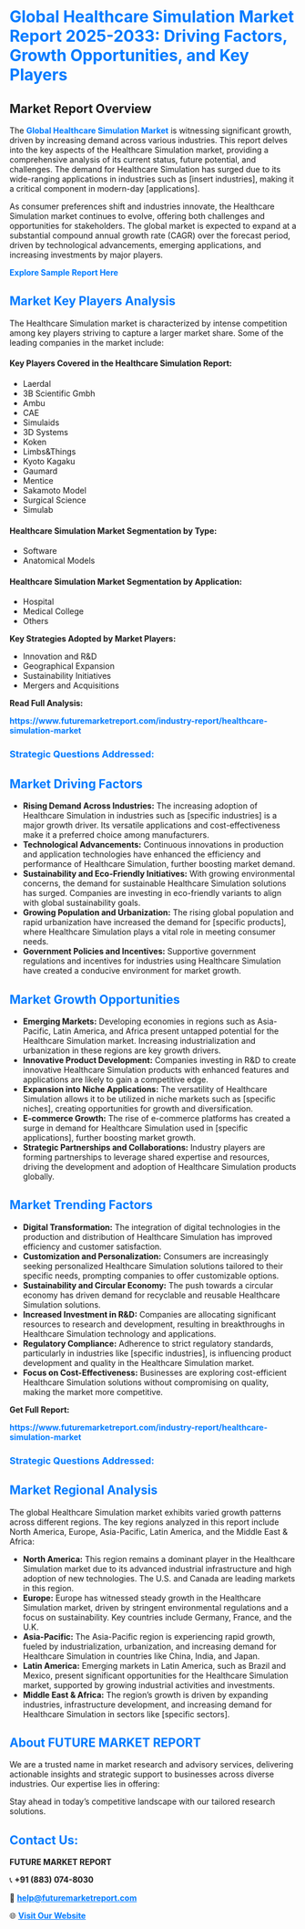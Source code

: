 <h1 style="color: #007BFF;">Global Healthcare Simulation Market Report 2025-2033: Driving Factors, Growth Opportunities, and Key Players</h1>

<section id="overview">
<h2>Market Report Overview</h2>
<p>The <a href="https://www.futuremarketreport.com/industry-report/healthcare-simulation-market" style="color: #007BFF; text-decoration: none;"><strong>Global Healthcare Simulation Market</strong></a> is witnessing significant growth, driven by increasing demand across various industries. This report delves into the key aspects of the Healthcare Simulation market, providing a comprehensive analysis of its current status, future potential, and challenges. The demand for Healthcare Simulation has surged due to its wide-ranging applications in industries such as [insert industries], making it a critical component in modern-day [applications].</p>
<p>As consumer preferences shift and industries innovate, the Healthcare Simulation market continues to evolve, offering both challenges and opportunities for stakeholders. The global market is expected to expand at a substantial compound annual growth rate (CAGR) over the forecast period, driven by technological advancements, emerging applications, and increasing investments by major players.</p>
</section>

<section id="overview">
<p><a href="https://www.futuremarketreport.com/request-sample/reportId=78563" style="color: #007BFF; text-decoration: none;"><strong>Explore Sample Report Here</strong></a></p>
</section>

<section id="key-players">
<h2 style="color: #007BFF;">Market Key Players Analysis</h2>
<p>The Healthcare Simulation market is characterized by intense competition among key players striving to capture a larger market share. Some of the leading companies in the market include:</p>
<h4>Key Players Covered in the Healthcare Simulation Report:</h4>
<ul><li>Laerdal</li><li>3B Scientific Gmbh</li><li>Ambu</li><li>CAE</li><li>Simulaids</li><li>3D Systems</li><li>Koken</li><li>Limbs&amp;Things</li><li>Kyoto Kagaku</li><li>Gaumard</li><li>Mentice</li><li>Sakamoto Model</li><li>Surgical Science</li><li>Simulab</li></ul>
<h4>Healthcare Simulation Market Segmentation by Type:</h4>
<ul><li>Software</li><li>Anatomical Models</li></ul>

<h4>Healthcare Simulation Market Segmentation by Application:</h4>
<ul><li>Hospital</li><li>Medical College</li><li>Others</li></ul>
<p><strong>Key Strategies Adopted by Market Players:</strong></p>
<ul>
<li>Innovation and R&D</li>
<li>Geographical Expansion</li>
<li>Sustainability Initiatives</li>
<li>Mergers and Acquisitions</li>
</ul>
</section>

<section>
<p><strong>Read Full Analysis: </strong></p><a href="https://www.futuremarketreport.com/industry-report/healthcare-simulation-market" style="color: #007BFF; text-decoration: none;"><strong>https://www.futuremarketreport.com/industry-report/healthcare-simulation-market</strong></a>
<h3 style="color: #007BFF;">Strategic Questions Addressed:</h3>
</section>

<section id="driving-factors">
<h2 style="color: #007BFF;">Market Driving Factors</h2>
<ul>
<li><strong>Rising Demand Across Industries:</strong> The increasing adoption of Healthcare Simulation in industries such as [specific industries] is a major growth driver. Its versatile applications and cost-effectiveness make it a preferred choice among manufacturers.</li>
<li><strong>Technological Advancements:</strong> Continuous innovations in production and application technologies have enhanced the efficiency and performance of Healthcare Simulation, further boosting market demand.</li>
<li><strong>Sustainability and Eco-Friendly Initiatives:</strong> With growing environmental concerns, the demand for sustainable Healthcare Simulation solutions has surged. Companies are investing in eco-friendly variants to align with global sustainability goals.</li>
<li><strong>Growing Population and Urbanization:</strong> The rising global population and rapid urbanization have increased the demand for [specific products], where Healthcare Simulation plays a vital role in meeting consumer needs.</li>
<li><strong>Government Policies and Incentives:</strong> Supportive government regulations and incentives for industries using Healthcare Simulation have created a conducive environment for market growth.</li>
</ul>
</section>

<section id="growth-opportunities">
<h2 style="color: #007BFF;">Market Growth Opportunities</h2>
<ul>
<li><strong>Emerging Markets:</strong> Developing economies in regions such as Asia-Pacific, Latin America, and Africa present untapped potential for the Healthcare Simulation market. Increasing industrialization and urbanization in these regions are key growth drivers.</li>
<li><strong>Innovative Product Development:</strong> Companies investing in R&D to create innovative Healthcare Simulation products with enhanced features and applications are likely to gain a competitive edge.</li>
<li><strong>Expansion into Niche Applications:</strong> The versatility of Healthcare Simulation allows it to be utilized in niche markets such as [specific niches], creating opportunities for growth and diversification.</li>
<li><strong>E-commerce Growth:</strong> The rise of e-commerce platforms has created a surge in demand for Healthcare Simulation used in [specific applications], further boosting market growth.</li>
<li><strong>Strategic Partnerships and Collaborations:</strong> Industry players are forming partnerships to leverage shared expertise and resources, driving the development and adoption of Healthcare Simulation products globally.</li>
</ul>
</section>

<section id="trending-factors">
<h2 style="color: #007BFF;">Market Trending Factors</h2>
<ul>
<li><strong>Digital Transformation:</strong> The integration of digital technologies in the production and distribution of Healthcare Simulation has improved efficiency and customer satisfaction.</li>
<li><strong>Customization and Personalization:</strong> Consumers are increasingly seeking personalized Healthcare Simulation solutions tailored to their specific needs, prompting companies to offer customizable options.</li>
<li><strong>Sustainability and Circular Economy:</strong> The push towards a circular economy has driven demand for recyclable and reusable Healthcare Simulation solutions.</li>
<li><strong>Increased Investment in R&D:</strong> Companies are allocating significant resources to research and development, resulting in breakthroughs in Healthcare Simulation technology and applications.</li>
<li><strong>Regulatory Compliance:</strong> Adherence to strict regulatory standards, particularly in industries like [specific industries], is influencing product development and quality in the Healthcare Simulation market.</li>
<li><strong>Focus on Cost-Effectiveness:</strong> Businesses are exploring cost-efficient Healthcare Simulation solutions without compromising on quality, making the market more competitive.</li>
</ul>
</section>

<section>
<p><strong>Get Full Report: </strong></p><a href="https://www.futuremarketreport.com/industry-report/healthcare-simulation-market" style="color: #007BFF; text-decoration: none;"><strong>https://www.futuremarketreport.com/industry-report/healthcare-simulation-market</strong></a>
<h3 style="color: #007BFF;">Strategic Questions Addressed:</h3>
</section>


<section id="regional-analysis">
<h2 style="color: #007BFF;">Market Regional Analysis</h2>
<p>The global Healthcare Simulation market exhibits varied growth patterns across different regions. The key regions analyzed in this report include North America, Europe, Asia-Pacific, Latin America, and the Middle East & Africa:</p>
<ul>
<li><strong>North America:</strong> This region remains a dominant player in the Healthcare Simulation market due to its advanced industrial infrastructure and high adoption of new technologies. The U.S. and Canada are leading markets in this region.</li>
<li><strong>Europe:</strong> Europe has witnessed steady growth in the Healthcare Simulation market, driven by stringent environmental regulations and a focus on sustainability. Key countries include Germany, France, and the U.K.</li>
<li><strong>Asia-Pacific:</strong> The Asia-Pacific region is experiencing rapid growth, fueled by industrialization, urbanization, and increasing demand for Healthcare Simulation in countries like China, India, and Japan.</li>
<li><strong>Latin America:</strong> Emerging markets in Latin America, such as Brazil and Mexico, present significant opportunities for the Healthcare Simulation market, supported by growing industrial activities and investments.</li>
<li><strong>Middle East & Africa:</strong> The region’s growth is driven by expanding industries, infrastructure development, and increasing demand for Healthcare Simulation in sectors like [specific sectors].</li>
</ul>
</section>

<footer>
<h2 style="color: #007BFF;">About FUTURE MARKET REPORT</h2>
<p>We are a trusted name in market research and advisory services, delivering actionable insights and strategic support to businesses across diverse industries. Our expertise lies in offering:</p>

<p>Stay ahead in today’s competitive landscape with our tailored research solutions.</p>

<h2 style="color: #007BFF;">Contact Us:</h2>
<p><strong>FUTURE MARKET REPORT</strong></p>
<p>📞 <strong>+91 (883) 074-8030</strong></p>
<p>📧 <strong><a href="mailto:help@futuremarketreport.com" style="color: #007BFF;">help@futuremarketreport.com</a></strong></p>
<p>🌐 <strong><a href="https://www.futuremarketreport.com/" style="color: #007BFF;">Visit Our Website</a></strong></p>
</footer>